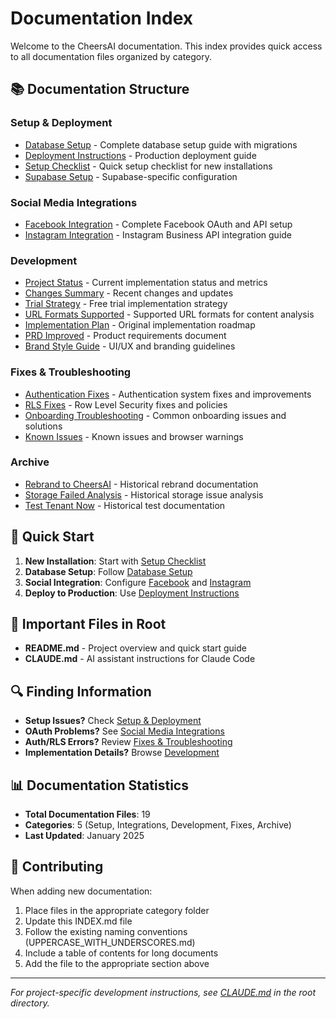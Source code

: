 # Documentation Index

Welcome to the CheersAI documentation. This index provides quick access to all documentation files organized by category.

## 📚 Documentation Structure

### Setup & Deployment
- [Database Setup](./setup/DATABASE_SETUP.md) - Complete database setup guide with migrations
- [Deployment Instructions](./setup/DEPLOYMENT_INSTRUCTIONS.md) - Production deployment guide
- [Setup Checklist](./setup/SETUP_CHECKLIST.md) - Quick setup checklist for new installations
- [Supabase Setup](./setup/SUPABASE_SETUP.md) - Supabase-specific configuration

### Social Media Integrations
- [Facebook Integration](./integrations/FACEBOOK_INTEGRATION.md) - Complete Facebook OAuth and API setup
- [Instagram Integration](./integrations/INSTAGRAM_INTEGRATION.md) - Instagram Business API integration guide

### Development
- [Project Status](./development/PROJECT_STATUS.md) - Current implementation status and metrics
- [Changes Summary](./development/CHANGES_SUMMARY.md) - Recent changes and updates
- [Trial Strategy](./development/TRIAL_STRATEGY.md) - Free trial implementation strategy
- [URL Formats Supported](./development/URL_FORMATS_SUPPORTED.md) - Supported URL formats for content analysis
- [Implementation Plan](./IMPLEMENTATION_PLAN.md) - Original implementation roadmap
- [PRD Improved](./PRD_IMPROVED.md) - Product requirements document
- [Brand Style Guide](./BRAND_STYLE_GUIDE.md) - UI/UX and branding guidelines

### Fixes & Troubleshooting
- [Authentication Fixes](./fixes/AUTH_FIXES.md) - Authentication system fixes and improvements
- [RLS Fixes](./fixes/RLS_FIXES.md) - Row Level Security fixes and policies
- [Onboarding Troubleshooting](./fixes/ONBOARDING_TROUBLESHOOTING.md) - Common onboarding issues and solutions
- [Known Issues](./KNOWN_ISSUES.md) - Known issues and browser warnings

### Archive
- [Rebrand to CheersAI](./archive/REBRAND_TO_CHEERSAI.md) - Historical rebrand documentation
- [Storage Failed Analysis](./archive/STORAGE_FAILED_ANALYSIS.md) - Historical storage issue analysis
- [Test Tenant Now](./archive/TEST_TENANT_NOW.md) - Historical test documentation

## 🚀 Quick Start

1. **New Installation**: Start with [Setup Checklist](./setup/SETUP_CHECKLIST.md)
2. **Database Setup**: Follow [Database Setup](./setup/DATABASE_SETUP.md)
3. **Social Integration**: Configure [Facebook](./integrations/FACEBOOK_INTEGRATION.md) and [Instagram](./integrations/INSTAGRAM_INTEGRATION.md)
4. **Deploy to Production**: Use [Deployment Instructions](./setup/DEPLOYMENT_INSTRUCTIONS.md)

## 📝 Important Files in Root

- **README.md** - Project overview and quick start guide
- **CLAUDE.md** - AI assistant instructions for Claude Code

## 🔍 Finding Information

- **Setup Issues?** Check [Setup & Deployment](#setup--deployment)
- **OAuth Problems?** See [Social Media Integrations](#social-media-integrations)
- **Auth/RLS Errors?** Review [Fixes & Troubleshooting](#fixes--troubleshooting)
- **Implementation Details?** Browse [Development](#development)

## 📊 Documentation Statistics

- **Total Documentation Files**: 19
- **Categories**: 5 (Setup, Integrations, Development, Fixes, Archive)
- **Last Updated**: January 2025

## 🤝 Contributing

When adding new documentation:
1. Place files in the appropriate category folder
2. Update this INDEX.md file
3. Follow the existing naming conventions (UPPERCASE_WITH_UNDERSCORES.md)
4. Include a table of contents for long documents
5. Add the file to the appropriate section above

---

*For project-specific development instructions, see [CLAUDE.md](../CLAUDE.md) in the root directory.*